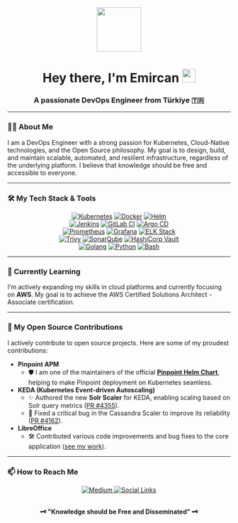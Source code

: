 <div id="header" align="center">
  <img src="https://media.giphy.com/media/M9gbBd9nbDrOTu1Mqx/giphy.gif" width="100"/>
  <h1>
    Hey there, I'm Emircan
    <img src="https://emojis.slackmojis.com/emojis/images/1531849430/4246/blob-wave.gif?1531849430" width="30"/>
  </h1>
  <h3>A passionate DevOps Engineer from Türkiye 🇹🇷</h3>
</div>

---

### 👨‍💻 About Me

I am a DevOps Engineer with a strong passion for Kubernetes, Cloud-Native technologies, and the Open Source philosophy. My goal is to design, build, and maintain scalable, automated, and resilient infrastructure, regardless of the underlying platform. I believe that knowledge should be free and accessible to everyone.

---

### 🛠️ My Tech Stack & Tools

<p align="center">
  <a href="https://www.kubernetes.io" target="_blank" rel="noreferrer"><img src="https://img.shields.io/badge/Kubernetes-%23326CE5.svg?style=for-the-badge&logo=kubernetes&logoColor=white" alt="Kubernetes"/></a>
  <a href="https://www.docker.com/" target="_blank" rel="noreferrer"><img src="https://img.shields.io/badge/Docker-2496ED?style=for-the-badge&logo=docker&logoColor=white" alt="Docker"/></a>
  <a href="https://helm.sh" target="_blank" rel="noreferrer"><img src="https://img.shields.io/badge/Helm-0F1689?style=for-the-badge&logo=helm&logoColor=white" alt="Helm"/></a>
  <br/>
  <a href="https://www.jenkins.io" target="_blank" rel="noreferrer"><img src="https://img.shields.io/badge/Jenkins-D24939?style=for-the-badge&logo=Jenkins&logoColor=white" alt="Jenkins"/></a>
  <a href="https://about.gitlab.com/solutions/continuous-integration/" target="_blank" rel="noreferrer"><img src="https://img.shields.io/badge/GitLab%20CI-%23FCA121.svg?style=for-the-badge&logo=gitlab&logoColor=white" alt="GitLab CI"/></a>
  <a href="https://argo-cd.readthedocs.io/" target="_blank" rel="noreferrer"><img src="https://img.shields.io/badge/Argo%20CD-%23EF7B4D.svg?style=for-the-badge&logo=argo&logoColor=white" alt="Argo CD"/></a>
  <br/>
  <a href="https://prometheus.io" target="_blank" rel="noreferrer"><img src="https://img.shields.io/badge/Prometheus-E6522C?style=for-the-badge&logo=Prometheus&logoColor=white" alt="Prometheus"/></a>
  <a href="https://grafana.com" target="_blank" rel="noreferrer"><img src="https://img.shields.io/badge/Grafana-%23F46800.svg?style=for-the-badge&logo=grafana&logoColor=white" alt="Grafana"/></a>
  <a href="https://www.elastic.co/what-is/elk-stack" target="_blank" rel="noreferrer"><img src="https://img.shields.io/badge/ELK%20Stack-%23005571.svg?style=for-the-badge&logo=elasticsearch&logoColor=white" alt="ELK Stack"/></a>
  <br/>
  <a href="https://www.aquasec.com/products/trivy/" target="_blank" rel="noreferrer"><img src="https://img.shields.io/badge/Trivy-0C218F?style=for-the-badge&logo=aquasecurity&logoColor=white" alt="Trivy"/></a>
  <a href="https://www.sonarqube.org/" target="_blank" rel="noreferrer"><img src="https://img.shields.io/badge/SonarQube-4E9BCD?style=for-the-badge&logo=sonarqube&logoColor=white" alt="SonarQube"/></a>
  <a href="https://www.vaultproject.io/" target="_blank" rel="noreferrer"><img src="https://img.shields.io/badge/Vault-%23FFEC6E.svg?style=for-the-badge&logo=hashicorp&logoColor=black" alt="HashiCorp Vault"/></a>
  <br/>
  <a href="https://golang.org" target="_blank" rel="noreferrer"><img src="https://img.shields.io/badge/Golang-%2300ADD8.svg?style=for-the-badge&logo=go&logoColor=white" alt="Golang"/></a>
  <a href="https://www.python.org" target="_blank" rel="noreferrer"><img src="https://img.shields.io/badge/Python-%233776AB.svg?style=for-the-badge&logo=python&logoColor=white" alt="Python"/></a>
  <a href="https://www.gnu.org/software/bash/" target="_blank" rel="noreferrer"><img src="https://img.shields.io/badge/Bash-%234E9A25.svg?style=for-the-badge&logo=gnu-bash&logoColor=white" alt="Bash"/></a>
</p>

---

### 🌱 Currently Learning
I'm actively expanding my skills in cloud platforms and currently focusing on **AWS**. My goal is to achieve the AWS Certified Solutions Architect - Associate certification.

---

### 🚀 My Open Source Contributions

I actively contribute to open source projects. Here are some of my proudest contributions:

-   **Pinpoint APM**
    -   🛡️ I am one of the maintainers of the official **[Pinpoint Helm Chart](https://github.com/pinpoint-apm/pinpoint-kubernetes/pull/24)**, helping to make Pinpoint deployment on Kubernetes seamless.
-   **KEDA (Kubernetes Event-driven Autoscaling)**
    -   ✨ Authored the new **Solr Scaler** for KEDA, enabling scaling based on Solr query metrics ([PR #4355](https://github.com/kedacore/keda/pull/4355)).
    -   🐛 Fixed a critical bug in the Cassandra Scaler to improve its reliability ([PR #4162](https://github.com/kedacore/keda/pull/4162)).
-   **LibreOffice**
    -   🛠️ Contributed various code improvements and bug fixes to the core application ([see my work](https://gerrit.libreoffice.org/q/owner:thesadson%2540gmail.com)).

---

### 📫 How to Reach Me

<p align="center">
  <a href="https://medium.com/@ithesadson" target="_blank">
    <img src="https://img.shields.io/badge/Medium-12100E?style=for-the-badge&logo=medium&logoColor=white" alt="Medium"/>
  </a>
  <a href="https://guns.lol/ithesadson" target="_blank">
    <img src="https://img.shields.io/badge/Socials-0077B5?style=for-the-badge&logo=linkedin&logoColor=white" alt="Social Links"/>
  </a>
</p>

<p align="center">
  <br>
  <b>🗝️ "Knowledge should be Free and Disseminated" 🗝️</b>
</p>
